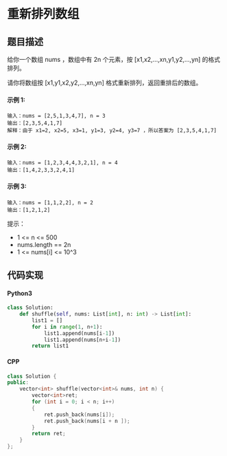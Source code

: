 # 重新排列数组

## 题目描述
给你一个数组 nums ，数组中有 2n 个元素，按 [x1,x2,...,xn,y1,y2,...,yn] 的格式排列。

请你将数组按 [x1,y1,x2,y2,...,xn,yn] 格式重新排列，返回重排后的数组。

#### 示例 1:
```
输入：nums = [2,5,1,3,4,7], n = 3
输出：[2,3,5,4,1,7] 
解释：由于 x1=2, x2=5, x3=1, y1=3, y2=4, y3=7 ，所以答案为 [2,3,5,4,1,7]
```
#### 示例 2:
```
输入：nums = [1,2,3,4,4,3,2,1], n = 4
输出：[1,4,2,3,3,2,4,1]
```
#### 示例 3:
```
输入：nums = [1,1,2,2], n = 2
输出：[1,2,1,2]
```
提示：

- 1 <= n <= 500
- nums.length == 2n
- 1 <= nums[i] <= 10^3

## 代码实现
#### Python3
```python
class Solution:
    def shuffle(self, nums: List[int], n: int) -> List[int]:
        list1 = []
        for i in range(1, n+1):
            list1.append(nums[i-1])
            list1.append(nums[n+i-1])
        return list1
```
#### CPP
```C++
class Solution {
public:
    vector<int> shuffle(vector<int>& nums, int n) {
        vector<int>ret;
        for (int i = 0; i < n; i++)
        {
            ret.push_back(nums[i]);
            ret.push_back(nums[i + n ]);
        }
        return ret;
    }
};
```